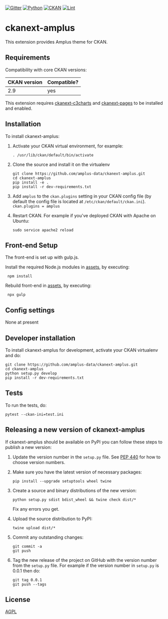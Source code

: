[![Gitter][]][1] [![Python][]][2] [![CKAN][]][3] [![Lint](https://github.com/amplus-data/ckanext-amplus/actions/workflows/lint.yml/badge.svg)](https://github.com/amplus-data/ckanext-amplus/actions/workflows/lint.yml)

# ckanext-amplus

This extension provides Amplus theme for CKAN.

## Requirements

Compatibility with core CKAN versions:

| CKAN version    | Compatible?   |
| --------------- | ------------- |
| 2.9             | yes   |

This extension requires [ckanext-c3charts](https://github.com/keitaroinc/ckanext-c3charts) and [ckanext-pages](https://github.com/ckan/ckanext-pages) to be installed and enabled.

## Installation

To install ckanext-amplus:

1. Activate your CKAN virtual environment, for example:

   ```. /usr/lib/ckan/default/bin/activate```

2. Clone the source and install it on the virtualenv

   ```
   git clone https://github.com/amplus-data/ckanext-amplus.git
   cd ckanext-amplus
   pip install -e .
   pip install -r dev-requirements.txt 
   ```

3. Add `amplus` to the `ckan.plugins` setting in your CKAN
   config file (by default the config file is located at
   `/etc/ckan/default/ckan.ini`).\
   `ckan.plugins = amplus`

4. Restart CKAN. For example if you've deployed CKAN with Apache on Ubuntu:

   ```sudo service apache2 reload```


## Front-end Setup

The front-end is set up with gulp.js.

Install the required Node.js modules in [assets](https://github.com/amplus-data/ckanext-amplus/tree/main/ckanext/amplus/assets), by executing:

     npm install

Rebuild front-end in [assets](https://github.com/amplus-data/ckanext-amplus/tree/main/ckanext/amplus/assets), by executing:
     
     npx gulp

## Config settings

None at present

## Developer installation

To install ckanext-amplus for development, activate your CKAN virtualenv and
do:

    git clone https://github.com/amplus-data/ckanext-amplus.git
    cd ckanext-amplus
    python setup.py develop
    pip install -r dev-requirements.txt


## Tests

To run the tests, do:

    pytest --ckan-ini=test.ini


## Releasing a new version of ckanext-amplus

If ckanext-amplus should be available on PyPI you can follow these steps to publish a new version:

1. Update the version number in the `setup.py` file. See [PEP 440](http://legacy.python.org/dev/peps/pep-0440/#public-version-identifiers) for how to choose version numbers.

2. Make sure you have the latest version of necessary packages:

       pip install --upgrade setuptools wheel twine

3. Create a source and binary distributions of the new version:

       python setup.py sdist bdist_wheel && twine check dist/*

   Fix any errors you get.

4. Upload the source distribution to PyPI:

       twine upload dist/*

5. Commit any outstanding changes:

       git commit -a
       git push

6. Tag the new release of the project on GitHub with the version number from
   the `setup.py` file. For example if the version number in `setup.py` is
   0.0.1 then do:

       git tag 0.0.1
       git push --tags

## License

[AGPL](https://www.gnu.org/licenses/agpl-3.0.en.html)


  [Gitter]: https://badges.gitter.im/keitaroinc/ckan.svg
  [1]: https://gitter.im/keitaroinc/ckan?utm_source=badge&utm_medium=badge&utm_campaign=pr-badge
  [Python]: https://img.shields.io/badge/python-3.8-blue
  [2]: https://www.python.org
  [CKAN]: https://img.shields.io/badge/ckan-2.9-red
  [3]: https://www.ckan.org
